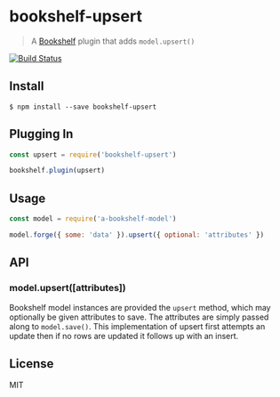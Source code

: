 # bookshelf-upsert

> A [Bookshelf](http://www.bookshelfjs.org/) plugin that adds `model.upsert()`

[![Build Status](https://travis-ci.org/pandapaul/bookshelf-upsert.svg?branch=master)](https://travis-ci.org/pandapaul/bookshelf-upsert)

## Install

```
$ npm install --save bookshelf-upsert
```


## Plugging In

```js
const upsert = require('bookshelf-upsert')

bookshelf.plugin(upsert)
```


## Usage

```js
const model = require('a-bookshelf-model')

model.forge({ some: 'data' }).upsert({ optional: 'attributes' })
```


## API

### model.upsert([attributes])

Bookshelf model instances are provided the `upsert` method, which may optionally be given attributes to save.  The attributes are simply passed along to `model.save()`.  This implementation of upsert first attempts an update then if no rows are updated it follows up with an insert.  


## License

MIT
